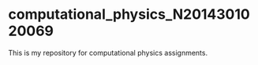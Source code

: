 # computational_physics_N2014301020069
This is my repository for computational physics assignments.
